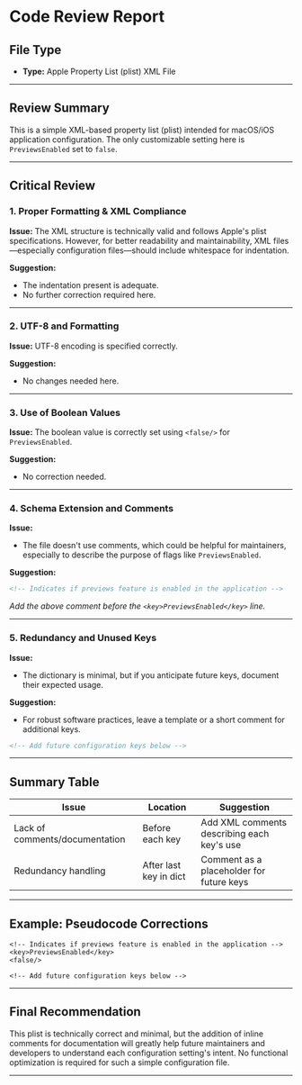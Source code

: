 # Code Review Report

## File Type

- **Type:** Apple Property List (plist) XML File

---

## Review Summary

This is a simple XML-based property list (plist) intended for macOS/iOS application configuration. The only customizable setting here is `PreviewsEnabled` set to `false`.

---

## Critical Review

### 1. **Proper Formatting & XML Compliance**

**Issue:** The XML structure is technically valid and follows Apple's plist specifications. However, for better readability and maintainability, XML files—especially configuration files—should include whitespace for indentation.

**Suggestion:** 
- The indentation present is adequate.
- No further correction required here.

---

### 2. **UTF-8 and Formatting**

**Issue:** UTF-8 encoding is specified correctly.

**Suggestion:**
- No changes needed here.

---

### 3. **Use of Boolean Values**

**Issue:** The boolean value is correctly set using `<false/>` for `PreviewsEnabled`.

**Suggestion:**  
- No correction needed.

---

### 4. **Schema Extension and Comments**

**Issue:**  
- The file doesn't use comments, which could be helpful for maintainers, especially to describe the purpose of flags like `PreviewsEnabled`.

**Suggestion:**
```xml
<!-- Indicates if previews feature is enabled in the application -->
```
*Add the above comment before the `<key>PreviewsEnabled</key>` line.*

---

### 5. **Redundancy and Unused Keys**

**Issue:**  
- The dictionary is minimal, but if you anticipate future keys, document their expected usage.

**Suggestion:**  
- For robust software practices, leave a template or a short comment for additional keys.

```xml
<!-- Add future configuration keys below -->
```

---

## Summary Table

| Issue                              | Location                | Suggestion                                  |
|-------------------------------------|-------------------------|----------------------------------------------|
| Lack of comments/documentation      | Before each key         | Add XML comments describing each key's use   |
| Redundancy handling                 | After last key in dict  | Comment as a placeholder for future keys     |

---

## Example: Pseudocode Corrections

```pseudocode
<!-- Indicates if previews feature is enabled in the application -->
<key>PreviewsEnabled</key>
<false/>

<!-- Add future configuration keys below -->
```

---

## Final Recommendation

This plist is technically correct and minimal, but the addition of inline comments for documentation will greatly help future maintainers and developers to understand each configuration setting's intent. No functional optimization is required for such a simple configuration file.

---